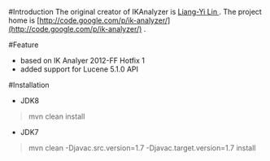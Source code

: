 #Introduction
The original creator of IKAnalyzer is [Liang-Yi Lin ](linliangyi2007@gmail.com) . The project home is [http://code.google.com/p/ik-analyzer/](http://code.google.com/p/ik-analyzer/) .

#Feature
 - based on IK Analyer 2012-FF Hotfix 1 
 - added support for Lucene 5.1.0 API

#Installation

 - JDK8 

>  mvn clean install

 - JDK7

> mvn clean -Djavac.src.version=1.7 -Djavac.target.version=1.7 install